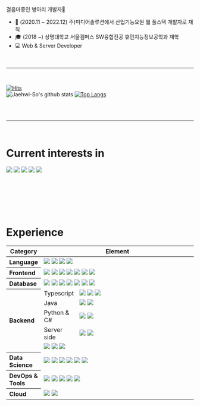 <p>
    걸음마중인 병아리 개발자👶<br>
</p>
   
- 🏬 (2020.11 ~ 2022.12) 주)미디어솔루션에서 산업기능요원 웹 풀스택 개발자로 재직
- 🎓 (2018 ~) 상명대학교 서울캠퍼스 SW융합전공 휴먼지능정보공학과 재학
- 💻 Web & Server Developer

<br><hr><br>

[![Hits](https://hits.seeyoufarm.com/api/count/incr/badge.svg?url=https%3A%2F%2Fgithub.com%2FJaehwi-So%2Fhit-counter&count_bg=%2379C83D&title_bg=%23555555&icon=&icon_color=%23E7E7E7&title=hits&edge_flat=false)](https://hits.seeyoufarm.com)   
![Jaehwi-So's github stats](https://github-readme-stats.vercel.app/api?username=Jaehwi-So&show_icons=true)
[![Top Langs](https://github-readme-stats.vercel.app/api/top-langs/?username=Jaehwi-So&langs_count=8&layout=compact)]()
<!--
**Jaehwi-So/Jaehwi-So** is a ✨ _special_ ✨ repository because its `README.md` (this file) appears on your GitHub profile.

- 🔭 I’m currently working on ...
- 🌱 I’m currently learning ...
- 👯 I’m looking to collaborate on ...
- 🤔 I’m looking for help with ...
- 💬 Ask me about ...
- 📫 How to reach me: ...
- 😄 Pronouns: ...
- ⚡ Fun fact: ...
-->

<br><br><hr><br>
<div><h1>Current interests in</h1></div>
<div>
  <img src="https://img.shields.io/badge/springboot-6DB33F?style=for-the-badge&logo=springboot&logoColor=white">
  <img src="https://img.shields.io/badge/Kubernetes-326CE5?style=for-the-badge&logo=Kubernetes&logoColor=white"> 
  <img src="https://img.shields.io/badge/amazonaws-232F3E?style=for-the-badge&logo=amazonaws&logoColor=white"> 
  <img src="https://img.shields.io/badge/googlecloud-4285F4?style=for-the-badge&logo=googlecloud&logoColor=white"> 
  <img src="https://img.shields.io/badge/github actions-2088FF?style=for-the-badge&logo=githubactions&logoColor=white"> 
</div>
<br><br><br><br><br><br>
   
<div><h1>Experience</h1></div>

<table style="width: 100%;">
  <colgroup>
    <col style="width: 10%;">
    <col style="width: 10%;">
    <col style="width: 70%;">
  </colgroup>
  <thead>
    <tr>
      <th align="center">Category</th>
      <th align="center" colspan="2">Element</th>
    </tr>
  </thead>
  <tbody>
    <tr>
      <th align="left">Language</th>
      <td align="left" colspan="2">
        <img src="https://img.shields.io/badge/java-007396?style=for-the-badge&logo=java&logoColor=white"> 
        <img src="https://img.shields.io/badge/c++-00599C?style=for-the-badge&logo=c%2B%2B&logoColor=white">
        <img src="https://img.shields.io/badge/python-3776AB?style=for-the-badge&logo=python&logoColor=white"> 
        <img src="https://img.shields.io/badge/csharp-239120?style=for-the-badge&logo=csharp&logoColor=white"> 
      </td>
    </tr>
    <tr>
      <th align="left">Frontend</th>
      <td align="left" colspan="2">
        <img src="https://img.shields.io/badge/html5-E34F26?style=for-the-badge&logo=html5&logoColor=white"> 
        <img src="https://img.shields.io/badge/css-1572B6?style=for-the-badge&logo=css3&logoColor=white"> 
        <img src="https://img.shields.io/badge/javascript-F7DF1E?style=for-the-badge&logo=javascript&logoColor=black"> 
        <img src="https://img.shields.io/badge/typescript-3178C6?style=for-the-badge&logo=typescript&logoColor=black"> 
        <img src="https://img.shields.io/badge/bootstrap-7952B3?style=for-the-badge&logo=bootstrap&logoColor=white">
        <img src="https://img.shields.io/badge/angular-DD0031?style=for-the-badge&logo=angular&logoColor=white">
        <img src="https://img.shields.io/badge/android studio-3DDC84?style=for-the-badge&logo=androidstudio&logoColor=white"> 
      </td>
    </tr>
    <tr>
      <th align="left">Database</th>
      <td align="left" colspan="2">
        <img src="https://img.shields.io/badge/oracle-F80000?style=for-the-badge&logo=oracle&logoColor=white"> 
        <img src="https://img.shields.io/badge/mysql-4479A1?style=for-the-badge&logo=mysql&logoColor=white"> 
        <img src="https://img.shields.io/badge/mariaDB-003545?style=for-the-badge&logo=mariaDB&logoColor=white"> 
        <img src="https://img.shields.io/badge/mongoDB-47A248?style=for-the-badge&logo=MongoDB&logoColor=white">
        <img src="https://img.shields.io/badge/mssql-4479A1?style=for-the-badge&logo=microsoft-sql-server&logoColor=white">
        <img src="https://img.shields.io/badge/redis-DC382D?style=for-the-badge&logo=redis&logoColor=white">
        <img src="https://img.shields.io/badge/elasticsearch-005571?style=for-the-badge&logo=elasticsearch&logoColor=white">
        </td>
    </tr>
    <tr>
      <th align="left" rowspan="5">Backend</th>
      <td align="left" rowspan="1">Typescript</td>
      <td align="left" colspan="1">
        <img src="https://img.shields.io/badge/node.js-339933?style=for-the-badge&logo=Node.js&logoColor=white">
        <img src="https://img.shields.io/badge/express-000000?style=for-the-badge&logo=express&logoColor=white">  
        <img src="https://img.shields.io/badge/nestjs-E0234E?style=for-the-badge&logo=nestjs&logoColor=white">
      </td>
    </tr>
    <tr>
      <td align="left" rowspan="1">Java</td>
      <td align="left" colspan="1">
        <img src="https://img.shields.io/badge/spring-6DB33F?style=for-the-badge&logo=spring&logoColor=white"> 
        <img src="https://img.shields.io/badge/springboot-6DB33F?style=for-the-badge&logo=springboot&logoColor=white">
      </td>
    </tr>
    <tr>
      <td align="left" rowspan="1">Python & C#</td>
      <td align="left" colspan="2">
        <img src="https://img.shields.io/badge/.net-512BD4?style=for-the-badge&logo=.net&logoColor=white">
        <img src="https://img.shields.io/badge/django-092E20?style=for-the-badge&logo=django&logoColor=white">
      </td>
    </tr>
    <tr>
      <td align="left" rowspan="1">Server side</td>
      <td align="left" colspan="2">
        <img src="https://img.shields.io/badge/jsp-E7282D?style=for-the-badge&logo=jsp&logoColor=white">
        <img src="https://img.shields.io/badge/php-777BB4?style=for-the-badge&logo=php&logoColor=white"> 
      </td>
    </tr>
    <tr>
      <td align="left" colspan="2">
        <img src="https://img.shields.io/badge/graphql-E10098?style=for-the-badge&logo=graphql&logoColor=white">
        <img src="https://img.shields.io/badge/restapi-008FC7?style=for-the-badge&logo=restapi&logoColor=white">
        <img src="https://img.shields.io/badge/electron-47848F?style=for-the-badge&logo=electron&logoColor=white">
      </td>
    </tr>
    <tr>
      <th align="left">Data Science</th>
      <td align="left" colspan="2">
        <img src="https://img.shields.io/badge/scikitlearn-F7931E?style=for-the-badge&logo=scikitlearn&logoColor=black"> 
            <img src="https://img.shields.io/badge/opencv-5C3EE8?style=for-the-badge&logo=opencv&logoColor=black">
            <img src="https://img.shields.io/badge/PyTorch-EE4C2C?style=for-the-badge&logo=PyTorch&logoColor=white">
            <img src="https://img.shields.io/badge/TensorFlow-FF6F00?style=for-the-badge&logo=TensorFlow&logoColor=white">
            <img src="https://img.shields.io/badge/pandas-150458?style=for-the-badge&logo=pandas&logoColor=white">
            <img src="https://img.shields.io/badge/apache spark-E25A1C?style=for-the-badge&logo=apachespark&logoColor=white"> 
      </td>
    </tr>
    <tr>
      <th align="left">DevOps & Tools</th>
      <td align="left" colspan="2">
        <img src="https://img.shields.io/badge/webpack-8DD6F9?style=for-the-badge&logo=webpack&logoColor=white"> 
        <img src="https://img.shields.io/badge/git-F05032?style=for-the-badge&logo=git&logoColor=white">
        <img src="https://img.shields.io/badge/docker-2496ED?style=for-the-badge&logo=docker&logoColor=white"> 
        <img src="https://img.shields.io/badge/Kubernetes-326CE5?style=for-the-badge&logo=Kubernetes&logoColor=white">
        <img src="https://img.shields.io/badge/apache jmeter-D22128?style=for-the-badge&logo=apachejmeter&logoColor=white">  
      </td>
    </tr>
    <tr>
      <th align="left">Cloud</th>
      <td align="left" colspan="2">
        <img src="https://img.shields.io/badge/firebase-FFCA28?style=for-the-badge&logo=firebase&logoColor=white"> 
        <img src="https://img.shields.io/badge/googlecloud-4285F4?style=for-the-badge&logo=googlecloud&logoColor=white"> 
      </td>
    </tr>
  </tbody>
</table>

